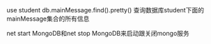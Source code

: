 use student
db.mainMessage.find().pretty() 查询数据库student下面的mainMessage集合的所有信息

net start MongoDB和net stop MongoDB来启动跟关闭mongo服务